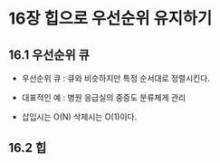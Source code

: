 # 16장 힙으로 우선순위 유지하기

## 16.1 우선순위 큐

- 우선순위 큐 : 큐와 비슷하지만 특정 순서대로 정렬시킨다.

- 대표적인 예 : 병원 응급실의 중증도 분류체게 관리

- 삽입시는 O(N) 삭제시는 O(1)이다.

## 16.2 힙
